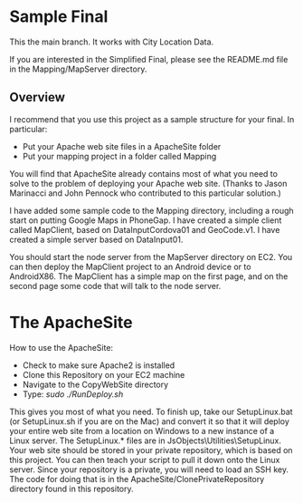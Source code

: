 Sample Final
============

This the main branch. It works with City Location Data.

If you are interested in the Simplified Final, please see
the README.md file in the Mapping/MapServer directory.

Overview
--------

I recommend that you use this project as a sample structure for your final. 
In particular: 

- Put your Apache web site files in a ApacheSite folder
- Put your mapping project in a folder called Mapping

You will find that ApacheSite already contains most of what you need 
to solve to the problem of deploying your Apache web site. (Thanks
to Jason Marinacci and John Pennock who contributed to this 
particular solution.)

I have added some sample code to the Mapping directory, including
a rough start on putting Google Maps in PhoneGap. I have created
a simple client called MapClient, based on DataInputCordova01 and
GeoCode.v1. I have created a simple server based on DataInput01.

You should start the node server from the MapServer directory on EC2.
You can then deploy the MapClient project to an Android
device or to AndroidX86. The MapClient has a simple map on the 
first page, and on the second page some code that will talk to 
the node server.

The ApacheSite
==============

How to use the ApacheSite:

- Check to make sure Apache2 is installed
- Clone this Repository on your EC2 machine
- Navigate to the CopyWebSite directory
- Type: *sudo ./RunDeploy.sh*

This gives you most of what you need. To finish up, take our
SetupLinux.bat (or SetupLinux.sh if you are on the Mac) and
convert it so that it will deploy your entire web site from
a location on Windows to a new instance of a Linux server.
The SetupLinux.* files are in JsObjects\Utilities\SetupLinux.
Your web site should be stored in your private repository, which
is based on this project. You can then teach your script to pull
it down onto the Linux server. Since your repository is a private,
you will need to load an SSH key. The code for doing that is
in the ApacheSite/ClonePrivateRepository directory found in 
this repository. 

